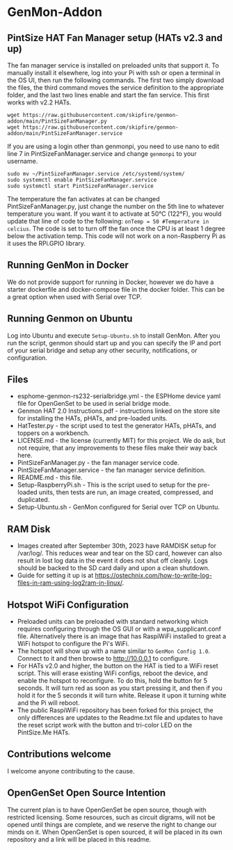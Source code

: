# GenMon-Addon
## PintSize HAT Fan Manager setup (HATs v2.3 and up)
The fan manager service is installed on preloaded units that support it. To manually install it elsewhere, log into your Pi with ssh or open a terminal in the OS UI, then run the following commands.  The first two simply download the files, the third command moves the service definition to the appropriate folder, and the last two lines enable and start the fan service.  This first works with v2.2 HATs.
```
wget https://raw.githubusercontent.com/skipfire/genmon-addon/main/PintSizeFanManager.py
wget https://raw.githubusercontent.com/skipfire/genmon-addon/main/PintSizeFanManager.service
```
If you are using a login other than genmonpi, you need to use nano to edit line 7 in PintSizeFanManager.service and change `genmonpi` to your username.
```
sudo mv ~/PintSizeFanManager.service /etc/systemd/system/
sudo systemctl enable PintSizeFanManager.service
sudo systemctl start PintSizeFanManager.service
```
The temperature the fan activates at can be changed PintSizeFanManager.py, just change the number on the 5th line to whatever temperature you want. If you want it to activate at 50°C (122°F), you would update that line of code to the following:
`onTemp = 50 #Temperature in celcius`. The code is set to turn off the fan once the CPU is at least 1 degree below the activation temp.  This code will not work on a non-Raspberry Pi as it uses the RPi.GPIO library.

## Running GenMon in Docker
We do not provide support for running in Docker, however we do have a starter dockerfile and docker-compose file in the docker folder.  This can be a great option when used with Serial over TCP.

## Running Genmon on Ubuntu
Log into Ubuntu and execute `Setup-Ubuntu.sh` to install GenMon. After you run the script, genmon should start up and you can specify the IP and port of your serial bridge and setup any other security, notifications, or configuration.

## Files
* esphome-genmon-rs232-serialbridge.yml - the ESPHome device yaml file for OpenGenSet to be used in serial bridge mode.
* Genmon HAT 2.0 Instructions.pdf - instructions linked on the store site for installing the HATs, pHATs, and pre-loaded units.
* HatTester.py - the script used to test the generator HATs, pHATs, and toppers on a workbench.
* LICENSE.md - the license (currently MIT) for this project. We do ask, but not require, that any improvements to these files make their way back here.
* PintSizeFanManager.py - the fan manager service code.
* PintSizeFanManager.service - the fan manager service definition.
* README.md - this file.
* Setup-RaspberryPi.sh - This is the script used to setup for the pre-loaded units, then tests are run, an image created, compressed, and duplicated.
* Setup-Ubuntu.sh - GenMon configured for Serial over TCP on Ubuntu.

## RAM Disk
* Images created after September 30th, 2023 have RAMDISK setup for /var/log/. This reduces wear and tear on the SD card, however can also result in lost log data in the event it does not shut off cleanly. Logs should be backed to the SD card daily and upon a clean shutdown.
* Guide for setting it up is at https://ostechnix.com/how-to-write-log-files-in-ram-using-log2ram-in-linux/.

## Hotspot WiFi Configuration
* Preloaded units can be preloaded with standard networking which requires configuring through the OS GUI or with a wpa_supplicant.conf file. Alternatively there is an image that has RaspiWiFi installed to great a WiFi hotspot to configure the Pi's WiFi.
* The hotspot will show up with a name similar to `GenMon Config 1.0`.  Connect to it and then browse to http://10.0.0.1 to configure.
* For HATs v2.0 and higher, the button on the HAT is tied to a WiFi reset script. This will erase existing WiFi configs, reboot the device, and enable the hotspot to reconfigure.  To do this, hold the button for 5 seconds.  It will turn red as soon as you start pressing it, and then if you hold it for the 5 seconds it will turn white.  Release it upon it turning white and the Pi will reboot.
* The public RaspiWiFi repository has been forked for this project, the only differences are updates to the Readme.txt file and updates to have the reset script work with the button and tri-color LED on the PintSize.Me HATs.

## Contributions welcome
I welcome anyone contributing to the cause.

## OpenGenSet Open Source Intention
The current plan is to have OpenGenSet be open source, though with restricted licensing. Some resources, such as circuit digrams, will not be opened until things are complete, and we reserve the right to change our minds on it.  When OpenGenSet is open sourced, it will be placed in its own repository and a link will be placed in this readme.
